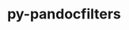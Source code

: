---
title: "py-pandocfilters"
layout: cache
categories: [package, develop-2023-10-08]
meta: {"versions": ["1.5.0"], "compilers": ["gcc@=11.1.0", "gcc@=11.4.0", "gcc@=9.4.0", "oneapi@=2023.2.1"], "oss": ["ubuntu20.04"], "platforms": ["linux"], "targets": ["aarch64", "ppc64le", "x86_64_v3"], "stacks": ["data-vis-sdk", "e4s", "e4s-arm", "e4s-oneapi", "e4s-power", "root"], "num_specs": 11, "num_specs_by_stack": {"root": 11, "e4s-arm": 2, "e4s-power": 2, "data-vis-sdk": 2, "e4s": 3, "e4s-oneapi": 2}}
spec_details: [{"hash": "s5ckze3u5ojkyxb54fy56sib3luz5vog", "compiler": "gcc@=11.4.0", "versions": ["1.5.0"], "os": "ubuntu20.04", "platform": "linux", "target": "aarch64", "variants": ["build_system=python_pip"], "stacks": ["root", "e4s-arm"], "size": "-", "tarball": "https://binaries.spack.io/releases/develop-2023-10-08/build_cache/linux-ubuntu20.04-aarch64/gcc-11.4.0/py-pandocfilters-1.5.0/linux-ubuntu20.04-aarch64-gcc-11.4.0-py-pandocfilters-1.5.0-s5ckze3u5ojkyxb54fy56sib3luz5vog.spack"}, {"hash": "w4nvixn73wcchtgkt5xx7c623oncglsy", "compiler": "gcc@=11.4.0", "versions": ["1.5.0"], "os": "ubuntu20.04", "platform": "linux", "target": "aarch64", "variants": ["build_system=python_pip"], "stacks": ["root", "e4s-arm"], "size": "-", "tarball": "https://binaries.spack.io/releases/develop-2023-10-08/build_cache/linux-ubuntu20.04-aarch64/gcc-11.4.0/py-pandocfilters-1.5.0/linux-ubuntu20.04-aarch64-gcc-11.4.0-py-pandocfilters-1.5.0-w4nvixn73wcchtgkt5xx7c623oncglsy.spack"}, {"hash": "q7n4t2zleyl2zwjlagmdl5anztse5kda", "compiler": "gcc@=9.4.0", "versions": ["1.5.0"], "os": "ubuntu20.04", "platform": "linux", "target": "ppc64le", "variants": ["build_system=python_pip"], "stacks": ["root", "e4s-power"], "size": "-", "tarball": "https://binaries.spack.io/releases/develop-2023-10-08/build_cache/linux-ubuntu20.04-ppc64le/gcc-9.4.0/py-pandocfilters-1.5.0/linux-ubuntu20.04-ppc64le-gcc-9.4.0-py-pandocfilters-1.5.0-q7n4t2zleyl2zwjlagmdl5anztse5kda.spack"}, {"hash": "uds5lqnexopeff7zq74qvdcvhfybmcfa", "compiler": "gcc@=9.4.0", "versions": ["1.5.0"], "os": "ubuntu20.04", "platform": "linux", "target": "ppc64le", "variants": ["build_system=python_pip"], "stacks": ["root", "e4s-power"], "size": "-", "tarball": "https://binaries.spack.io/releases/develop-2023-10-08/build_cache/linux-ubuntu20.04-ppc64le/gcc-9.4.0/py-pandocfilters-1.5.0/linux-ubuntu20.04-ppc64le-gcc-9.4.0-py-pandocfilters-1.5.0-uds5lqnexopeff7zq74qvdcvhfybmcfa.spack"}, {"hash": "x2sqjyrnxzeio5aacfeiaj2wfljhxjf3", "compiler": "gcc@=11.1.0", "versions": ["1.5.0"], "os": "ubuntu20.04", "platform": "linux", "target": "x86_64_v3", "variants": ["build_system=python_pip"], "stacks": ["data-vis-sdk", "root"], "size": "-", "tarball": "https://binaries.spack.io/releases/develop-2023-10-08/build_cache/linux-ubuntu20.04-x86_64_v3/gcc-11.1.0/py-pandocfilters-1.5.0/linux-ubuntu20.04-x86_64_v3-gcc-11.1.0-py-pandocfilters-1.5.0-x2sqjyrnxzeio5aacfeiaj2wfljhxjf3.spack"}, {"hash": "egpxinbrer3xjn6wepz4evyngo463tsr", "compiler": "gcc@=11.1.0", "versions": ["1.5.0"], "os": "ubuntu20.04", "platform": "linux", "target": "x86_64_v3", "variants": ["build_system=python_pip"], "stacks": ["data-vis-sdk", "root"], "size": "-", "tarball": "https://binaries.spack.io/releases/develop-2023-10-08/build_cache/linux-ubuntu20.04-x86_64_v3/gcc-11.1.0/py-pandocfilters-1.5.0/linux-ubuntu20.04-x86_64_v3-gcc-11.1.0-py-pandocfilters-1.5.0-egpxinbrer3xjn6wepz4evyngo463tsr.spack"}, {"hash": "4cjtng2zwp72o665tqye5y4pfepqpccj", "compiler": "gcc@=11.4.0", "versions": ["1.5.0"], "os": "ubuntu20.04", "platform": "linux", "target": "x86_64_v3", "variants": ["build_system=python_pip"], "stacks": ["e4s", "root"], "size": "-", "tarball": "https://binaries.spack.io/releases/develop-2023-10-08/build_cache/linux-ubuntu20.04-x86_64_v3/gcc-11.4.0/py-pandocfilters-1.5.0/linux-ubuntu20.04-x86_64_v3-gcc-11.4.0-py-pandocfilters-1.5.0-4cjtng2zwp72o665tqye5y4pfepqpccj.spack"}, {"hash": "d6ufffr64uoy7qshvw7wh2b6w4mwcdua", "compiler": "gcc@=11.4.0", "versions": ["1.5.0"], "os": "ubuntu20.04", "platform": "linux", "target": "x86_64_v3", "variants": ["build_system=python_pip"], "stacks": ["e4s", "root"], "size": "-", "tarball": "https://binaries.spack.io/releases/develop-2023-10-08/build_cache/linux-ubuntu20.04-x86_64_v3/gcc-11.4.0/py-pandocfilters-1.5.0/linux-ubuntu20.04-x86_64_v3-gcc-11.4.0-py-pandocfilters-1.5.0-d6ufffr64uoy7qshvw7wh2b6w4mwcdua.spack"}, {"hash": "cy4yf4ai2tipeq4o5t5gocg6bvf6ewa4", "compiler": "gcc@=11.4.0", "versions": ["1.5.0"], "os": "ubuntu20.04", "platform": "linux", "target": "x86_64_v3", "variants": ["build_system=python_pip"], "stacks": ["e4s", "root"], "size": "-", "tarball": "https://binaries.spack.io/releases/develop-2023-10-08/build_cache/linux-ubuntu20.04-x86_64_v3/gcc-11.4.0/py-pandocfilters-1.5.0/linux-ubuntu20.04-x86_64_v3-gcc-11.4.0-py-pandocfilters-1.5.0-cy4yf4ai2tipeq4o5t5gocg6bvf6ewa4.spack"}, {"hash": "2ymalpo6l2z3png5th37uvc7uzjk6re5", "compiler": "oneapi@=2023.2.1", "versions": ["1.5.0"], "os": "ubuntu20.04", "platform": "linux", "target": "x86_64_v3", "variants": ["build_system=python_pip"], "stacks": ["e4s-oneapi", "root"], "size": "-", "tarball": "https://binaries.spack.io/releases/develop-2023-10-08/build_cache/linux-ubuntu20.04-x86_64_v3/oneapi-2023.2.1/py-pandocfilters-1.5.0/linux-ubuntu20.04-x86_64_v3-oneapi-2023.2.1-py-pandocfilters-1.5.0-2ymalpo6l2z3png5th37uvc7uzjk6re5.spack"}, {"hash": "47aa6e3waemmnaqjnucrej3skzodxj4r", "compiler": "oneapi@=2023.2.1", "versions": ["1.5.0"], "os": "ubuntu20.04", "platform": "linux", "target": "x86_64_v3", "variants": ["build_system=python_pip"], "stacks": ["e4s-oneapi", "root"], "size": "-", "tarball": "https://binaries.spack.io/releases/develop-2023-10-08/build_cache/linux-ubuntu20.04-x86_64_v3/oneapi-2023.2.1/py-pandocfilters-1.5.0/linux-ubuntu20.04-x86_64_v3-oneapi-2023.2.1-py-pandocfilters-1.5.0-47aa6e3waemmnaqjnucrej3skzodxj4r.spack"}]
---